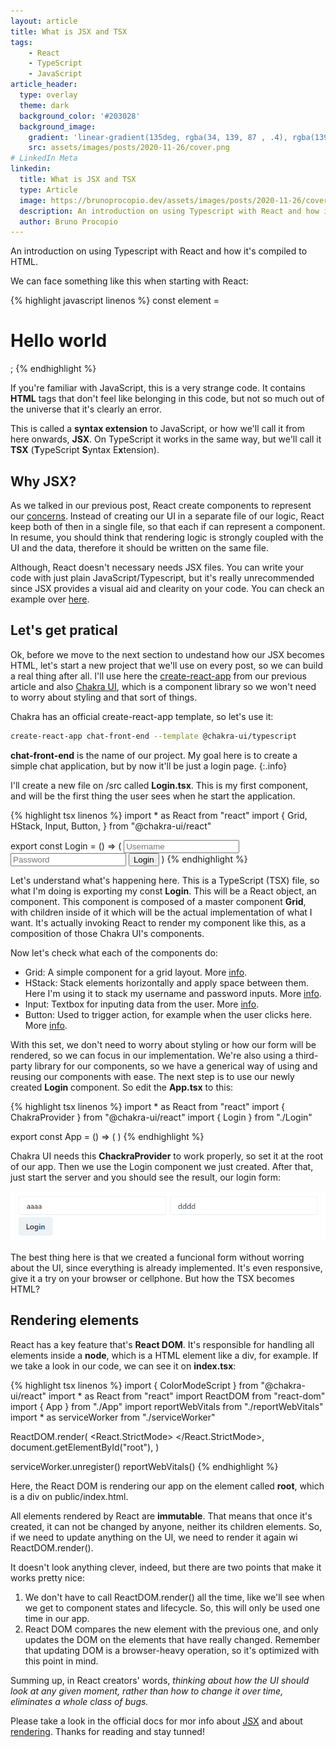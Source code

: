 ```yaml
---
layout: article
title: What is JSX and TSX
tags: 
    - React 
    - TypeScript
    - JavaScript
article_header:
  type: overlay
  theme: dark
  background_color: '#203028'
  background_image:
    gradient: 'linear-gradient(135deg, rgba(34, 139, 87 , .4), rgba(139, 34, 139, .4))'
    src: assets/images/posts/2020-11-26/cover.png
# LinkedIn Meta
linkedin: 
  title: What is JSX and TSX
  type: Article
  image: https://brunoprocopio.dev/assets/images/posts/2020-11-26/cover.png
  description: An introduction on using Typescript with React and how it's compiled to HTML.
  author: Bruno Procopio
---
```


An introduction on using Typescript with React and how it's compiled to HTML.

<!--more-->

We can face something like this when starting with React:

{% highlight javascript linenos %}
const element = <h1>Hello world</h1>;
{% endhighlight %}

If you're familiar with JavaScript, this is a very strange code. It contains **HTML** tags that don't feel like belonging in this code, but not so much out of the universe that it's clearly an error.

This is called a **syntax extension** to JavaScript, or how we'll call it from here onwards, **JSX**. On TypeScript it works in the same way, but we'll call it **TSX** (**T**ypeScript **S**yntax E**x**tension).

## Why JSX? ##

As we talked in our previous post, React create components to represent our [concerns](https://www.wikiwand.com/en/Separation_of_concerns). Instead of creating our UI in a separate file of our logic, React keep both of then in a single file, so that each if can represent a component. In resume, you should think that rendering logic is strongly coupled with the UI and the data, therefore it should be written on the same file.

Although, React doesn't necessary needs JSX files. You can write your code with just plain JavaScript/Typescript, but it's really unrecommended since JSX provides a visual aid and clearity on your code. You can check an example over [here](https://reactjs.org/docs/react-without-jsx.html).

## Let's get pratical ##

Ok, before we move to the next section to undestand how our JSX becomes HTML, let's start a new project that we'll use on every post, so we can build a real thing after all. I'll use here the [create-react-app](/2020/11/20/react-101.html) from our previous article and also [Chakra UI](https://chakra-ui.com/), which is a component library so we won't need to worry about styling and that sort of things. 

Chakra has an official create-react-app template, so let's use it:

``` bash
create-react-app chat-front-end --template @chakra-ui/typescript
```

**chat-front-end** is the name of our project. My goal here is to create a simple chat application, but by now it'll be just a login page.
{:.info}

I'll create a new file on /src called **Login.tsx**. This is my first component, and will be the first thing the user sees when he start the application. 

{% highlight tsx linenos %}
import * as React from "react"
import {
    Grid,
    HStack,
    Input,
    Button,
} from "@chakra-ui/react"

export const Login = () => (
    <Grid p={5} gap={1}>
        <HStack>
            <Input placeholder="Username" />
            <Input placeholder="Password" />
        </HStack>
        <Button justifySelf="flex-start">Login</Button>
    </Grid>
)
{% endhighlight %}

Let's understand what's happening here. This is a TypeScript (TSX) file, so what I'm doing is exporting my const **Login**. This will be a React object, an component. This component is composed of a master component **Grid**, with children inside of it which will be the actual implementation of what I want. It's actually invoking React to render my component like this, as a composition of those Chakra UI's components.

Now let's check what each of the components do:
- Grid: A simple component for a grid layout. More [info](https://chakra-ui.com/docs/layout/grid).
- HStack: Stack elements horizontally and apply space between them. Here I'm using it to stack my username and password inputs. More [info](https://chakra-ui.com/docs/layout/stack).
- Input: Textbox for inputing data from the user. More [info](https://chakra-ui.com/docs/form/input).
- Button: Used to trigger action, for example when the user clicks here. More [info](https://chakra-ui.com/docs/form/button).

With this set, we don't need to worry about styling or how our form will be rendered, so we can focus in our implementation. We're also using a third-party library for our components, so we have a generical way of using and reusing our components with ease. The next step is to use our newly created **Login** component. So edit the **App.tsx** to this:

{% highlight tsx linenos %}
import * as React from "react"
import { ChakraProvider } from "@chakra-ui/react"
import { Login } from "./Login"

export const App = () => (
  <ChakraProvider>
    <Login />
  </ChakraProvider>
)
{% endhighlight %}

Chakra UI needs this **ChackraProvider** to work properly, so set it at the root of our app. Then we use the Login component we just created. After that, just start the server and you should see the result, our login form: 

![Login form](/assets/images/posts/2020-11-26/login-form.png)

The best thing here is that we created a funcional form without worring about the UI, since everything is already implemented. It's even responsive, give it a try on your browser or cellphone. But how the TSX becomes HTML?

## Rendering elements ##

React has a key feature that's **React DOM**. It's responsible for handling all elements inside a **node**, which is a HTML element like a div, for example. If we take a look in our code, we can see it on **index.tsx**:

{% highlight tsx linenos %}
import { ColorModeScript } from "@chakra-ui/react"
import * as React from "react"
import ReactDOM from "react-dom"
import { App } from "./App"
import reportWebVitals from "./reportWebVitals"
import * as serviceWorker from "./serviceWorker"

ReactDOM.render(
  <React.StrictMode>
    <ColorModeScript />
    <App />
  </React.StrictMode>,
  document.getElementById("root"),
)

serviceWorker.unregister()
reportWebVitals()
{% endhighlight %}

Here, the React DOM is rendering our app on the element called **root**, which is a div on public/index.html. 

All elements rendered by React are **immutable**. That means that once it's created, it can not be changed by anyone, neither its children elements. So, if we need to update anything on the UI, we need to render it again wi ReactDOM.render().

It doesn't look anything clever, indeed, but there are two points that make it works pretty nice:
1. We don't have to call ReactDOM.render() all the time, like we'll see when we get to component states and lifecycle. So, this will only be used one time in our app.
2. React DOM compares the new element with the previous one, and only updates the DOM on the elements that have really changed. Remember that updating DOM is a browser-heavy operation, so it's optimized with this point in mind.

Summing up, in React creators' words, *thinking about how the UI should look at any given moment, rather than how to change it over time, eliminates a whole class of bugs.*

Please take a look in the official docs for mor info about [JSX](https://reactjs.org/docs/introducing-jsx.html) and about [rendering](https://reactjs.org/docs/rendering-elements.html). Thanks for reading and stay tunned!
